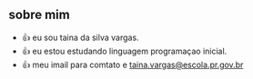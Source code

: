 ## sobre mim 
* :+1: eu sou taina da silva vargas.
* :+1: eu estou estudando linguagem programaçao inicial.
* :+1: meu imail para comtato e taina.vargas@escola.pr.gov.br
